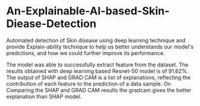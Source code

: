 # An-Explainable-AI-based-Skin-Diease-Detection
Automated detection of Skin disease using deep learning technique and provide Explain-ability technique to help us better understands our model's predictions, and how we could further improve its performance.


The model was able to successfully extract feature from the dataset. The results obtained with deep learning based Resnet-50 model is of 91.62%. 
The output of SHAP and GRAD CAM is a list of explanations, reflecting the contribution of each feature to the prediction of a data sample.
On Comparing the SHAP and GRAD CAM results the gradcam gives the better explanation than SHAP model.

